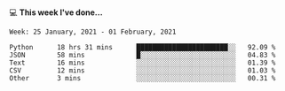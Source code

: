 💻 **This week I've done...**

<!--START_SECTION:waka-->
```text
Week: 25 January, 2021 - 01 February, 2021

Python      18 hrs 31 mins      ███████████████████████░░   92.09 % 
JSON        58 mins             █░░░░░░░░░░░░░░░░░░░░░░░░   04.83 % 
Text        16 mins             ░░░░░░░░░░░░░░░░░░░░░░░░░   01.39 % 
CSV         12 mins             ░░░░░░░░░░░░░░░░░░░░░░░░░   01.03 % 
Other       3 mins              ░░░░░░░░░░░░░░░░░░░░░░░░░   00.31 %
```
<!--END_SECTION:waka-->
